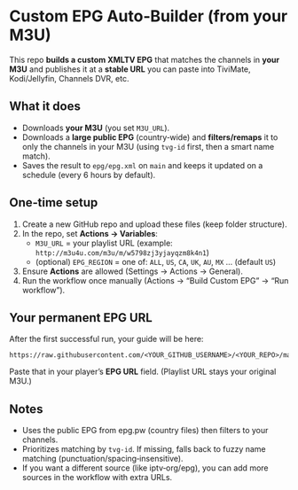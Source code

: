 # Custom EPG Auto‑Builder (from your M3U)

This repo **builds a custom XMLTV EPG** that matches the channels in **your M3U** and publishes it at a **stable URL** you can paste into TiviMate, Kodi/Jellyfin, Channels DVR, etc.

## What it does

- Downloads **your M3U** (you set `M3U_URL`).
- Downloads a **large public EPG** (country‑wide) and **filters/remaps** it to only the channels in your M3U (using `tvg-id` first, then a smart name match).
- Saves the result to `epg/epg.xml` on `main` and keeps it updated on a schedule (every 6 hours by default).

## One‑time setup

1) Create a new GitHub repo and upload these files (keep folder structure).  
2) In the repo, set **Actions → Variables**:
   - `M3U_URL` = your playlist URL (example: `http://m3u4u.com/m3u/m/w5798zj3yjayqzm8k4n1`)
   - (optional) `EPG_REGION` = one of: `ALL`, `US`, `CA`, `UK`, `AU`, `MX` … (default `US`)
3) Ensure **Actions** are allowed (Settings → Actions → General).  
4) Run the workflow once manually (Actions → “Build Custom EPG” → “Run workflow”).

## Your permanent EPG URL

After the first successful run, your guide will be here:
```
https://raw.githubusercontent.com/<YOUR_GITHUB_USERNAME>/<YOUR_REPO>/main/epg/epg.xml
```

Paste that in your player’s **EPG URL** field. (Playlist URL stays your original M3U.)

## Notes

- Uses the public EPG from epg.pw (country files) then filters to your channels.
- Prioritizes matching by `tvg-id`. If missing, falls back to fuzzy name matching (punctuation/spacing‑insensitive).
- If you want a different source (like iptv‑org/epg), you can add more sources in the workflow with extra URLs.
